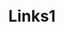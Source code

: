 ---
layout: links
title: Links1
info:
  - date: "05.23.2016"
    link: "I found this article great"
  - date: "05.22.2016"
    link: "This is interesting" 
---